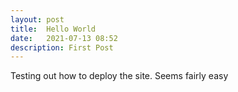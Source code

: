 ```yaml
---
layout: post
title:  Hello World
date:   2021-07-13 08:52
description: First Post
---
```

Testing out how to deploy the site. Seems fairly easy
